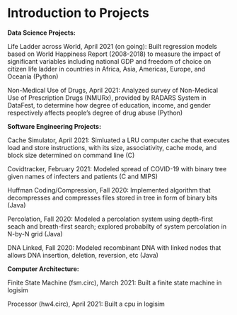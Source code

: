 # Introduction to Projects

**Data Science Projects:** 

Life Ladder across World, April 2021 (on going): Built regression models based on World Happiness Report (2008-2018) to measure the impact of significant variables including national GDP and freedom of choice on citizen life ladder in countries in Africa, Asia, Americas, Europe, and Oceania (Python)

Non-Medical Use of Drugs, April 2021: Analyzed survey of Non-Medical Use of Prescription Drugs (NMURx), provided by RADARS System in DataFest, to determine how degree of education, income, and gender respectively affects people’s degree of drug abuse (Python)

**Software Engineering Projects:** 

Cache Simulator, April 2021: Simluated a LRU computer cache that executes load and store instructions, with its size, associativity, cache mode, and block size determined on command line (C)

Covidtracker, February 2021: Modeled spread of COVID-19 with binary tree given names of infecters and patients (C and MIPS)

Huffman Coding/Compression, Fall 2020: Implemented algorithm that decompresses and compresses files stored in tree in form of binary bits (Java)

Percolation, Fall 2020: Modeled a percolation system using depth-first seach and breath-first search; explored probabilty of system percolation in N-by-N grid (Java)

DNA Linked, Fall 2020: Modeled recombinant DNA with linked nodes that allows DNA insertion, deletion, reversion, etc (Java)

**Computer Architecture:** 

Finite State Machine (fsm.circ), March 2021: Built a finite state machine in logisim

Processor (hw4.circ), April 2021: Built a cpu in logisim
